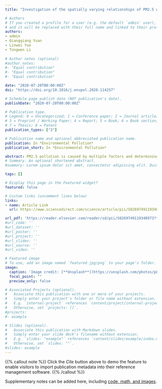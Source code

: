 ```yaml
---
title: "Investigation of the spatially varying relationships of PM2.5 with meteorology, topography, and emissions over China in 2015 by using modified geographically weighted regression"

# Authors
# If you created a profile for a user (e.g. the default `admin` user), write the username (folder name) here 
# and it will be replaced with their full name and linked to their profile.
authors:
- admin
- Qiangqiang Yuan
- Linwei Yue
- Tongwen Li
 
# Author notes (optional)
#author_notes:
#- "Equal contribution"
#- "Equal contribution"
#- "Equal contribution"

date: "2020-07-20T00:00:00Z"
doi: "https://doi.org/10.1016/j.envpol.2020.114257"

# Schedule page publish date (NOT publication's date).
publishDate: "2020-07-20T00:00:00Z"

# Publication type.
# Legend: 0 = Uncategorized; 1 = Conference paper; 2 = Journal article;
# 3 = Preprint / Working Paper; 4 = Report; 5 = Book; 6 = Book section;
# 7 = Thesis; 8 = Patent
publication_types: ["2"]

# Publication name and optional abbreviated publication name.
publication: In *Environmental Pollution*
publication_short: In *Environmental Pollution*

abstract: PM2.5 pollution is caused by multiple factors and determining how these factors affect PM2.5 pollution is important for haze control. In this study, we modified the geographically weighted regression (GWR) model and investigated the relationships between PM2.5 and its influencing factors. Experiments covering 368 cities and 9 urban agglomerations were conducted in China in 2015 and more than 20 factors were considered. The modified GWR coefficients (MGCs) were calculated for six variables, including two emission factors (SO2 and NO2 concentrations), two meteorological factors (relative humidity and lifted index), and two topographical factors (woodland percentage and elevation). Then the spatial distribution of MGCs was analyzed at city, cluster, and region scales. Results showed that the relationships between PM2.5 and the different factors varied with location. SO2 emission positively affected PM2.5, and the impact was the strongest in the Beijing–Tianjin–Hebei (BTH) region. The impact of NO2 was generally smaller than that of SO2 and could be important in coastal areas. The impact of meteorological factors on PM2.5 was complicated in terms of spatial variations, with relative humidity and lifted index exerting a strong positive impact on PM2.5 in Pearl River Delta and Central China, respectively. Woodland percentage mainly influenced PM2.5 in regions of or near deserts, and elevation was important in BTH and Sichuan. The findings of this study can improve our understanding of haze formation and provide useful information for policy-making.
# Summary. An optional shortened abstract.
#summary: Lorem ipsum dolor sit amet, consectetur adipiscing elit. Duis posuere tellus ac convallis placerat. Proin tincidunt magna sed ex sollicitudin condimentum.

tags: []

# Display this page in the Featured widget?
featured: false

# Custom links (uncomment lines below)
links:
- name: Article Link
  url: https://www.sciencedirect.com/science/article/pii/S0269749119348973

url_pdf: 'https://reader.elsevier.com/reader/sd/pii/S0269749119348973?token=E9C6CA399166E6A1D922F163CCC337DABB00CF01651018E1A4D22C3EAA0495428124F9DA59557DA46BCE473A93994692&originRegion=us-east-1&originCreation=20211214084652'
#url_code: ''
#url_dataset: ''
#url_poster: ''
#url_project: ''
#url_slides: ''
#url_source: ''
#url_video: ''

# Featured image
# To use, add an image named `featured.jpg/png` to your page's folder. 
image:
  caption: 'Image credit: [**Unsplash**](https://unsplash.com/photos/pLCdAaMFLTE)'
  focal_point: ""
  preview_only: false

# Associated Projects (optional).
#   Associate this publication with one or more of your projects.
#   Simply enter your project's folder or file name without extension.
#   E.g. `internal-project` references `content/project/internal-project/index.md`.
#   Otherwise, set `projects: []`.
#projects:
#- example

# Slides (optional).
#   Associate this publication with Markdown slides.
#   Simply enter your slide deck's filename without extension.
#   E.g. `slides: "example"` references `content/slides/example/index.md`.
#   Otherwise, set `slides: ""`.
#slides: example
---
```


{{% callout note %}}
Click the *Cite* button above to demo the feature to enable visitors to import publication metadata into their reference management software.
{{% /callout %}}


Supplementary notes can be added here, including [code, math, and images](https://wowchemy.com/docs/writing-markdown-latex/).
